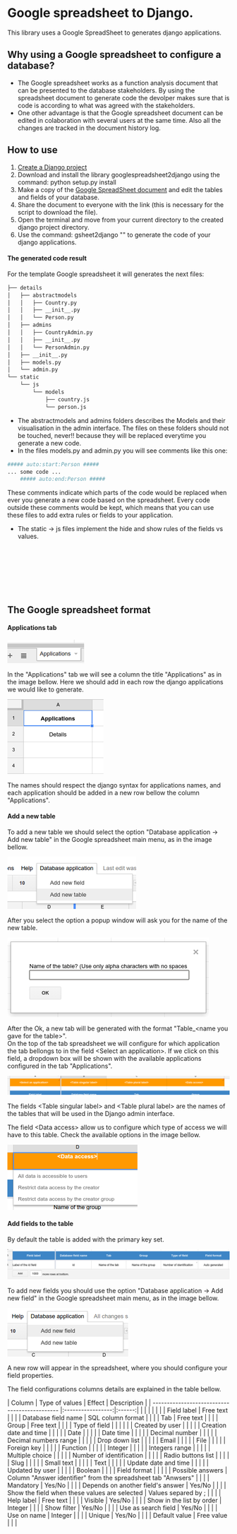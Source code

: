 # Google spreadsheet to Django.

This library uses a Google SpreadSheet to generates django applications.

## Why using a Google spreadsheet to configure a database?

- The Google spreadsheet works as a function analysis document that can be presented to the database stakeholders. By using the spreadsheet document to generate code the devolper makes sure that is code is according to what was agreed with the stakeholders.
- One other advantage is that the Google spreadsheet document can be edited in colaboration with several users at the same time. Also all the changes are tracked in the document history log.

## How to use

1. [Create a Django project](https://docs.djangoproject.com/en/1.8/intro/tutorial01/)
2. Download and install the library googlespreadsheet2django using the command: python setup.py install
3. Make a copy of the [Google SpreadSheet document](https://docs.google.com/spreadsheets/d/1HWhdkKIHUK-tOEJWEp6gVh3evyV1YipgqV7QeTsUtYI/edit?usp=sharing) and edit the tables and fields of your database.
4. Share the document to everyone with the link (this is necessary for the script to download the file).
5. Open the terminal and move from your current directory to the created django project directory.
6. Use the command: gsheet2django "<id of the Google spreasheet document>" to generate the code of your django applications.

#### The generated code result

For the template Google spreadsheet it will generates the next files:

```sh
├── details  
│   ├── abstractmodels  
│   │   ├── Country.py  
│   │   ├── __init__.py  
│   │   └── Person.py  
│   ├── admins  
│   │   ├── CountryAdmin.py  
│   │   ├── __init__.py  
│   │   └── PersonAdmin.py  
│   ├── __init__.py  
│   ├── models.py  
│   └── admin.py  
└── static  
    └── js  
        └── models  
            ├── country.js  
            └── person.js  
```

- The abstractmodels and admins folders describes the Models and their visualisation in the admin interface. The files on these folders should not be touched, never!! because they will be replaced everytime you generate a new code.
- In the files models.py and admin.py you will see comments like this one:
```python
##### auto:start:Person #####
... some code ...
	##### auto:end:Person #####
```
These comments indicate which parts of the code would be replaced when ever you generate a new code based on the spreadsheet. Every code outside these comments would be kept, which means that you can use these files to add extra rules or fields to your application.
- The static -> js files implement the hide and show rules of the fields vs values.

<br>
<br>
<br>
<br>
<br>
<br>

## The Google spreadsheet format

#### Applications tab

![Applications tab](docs/imgs/applications_tab.png?raw=true "Screen")

In the "Applications" tab we will see a column the title "Applications" as in the image bellow. Here we should add in each row the django applications we would like to generate. 

![Applications tab](docs/imgs/applications_list.png?raw=true "Screen")

The names should respect the django syntax for applications names, and each application should be added in a new row bellow the column "Applications".

#### Add a new table

To add a new table we should select the option "Database application -> Add new table" in the Google spreadsheet main menu, as in the image bellow.

![New table](docs/imgs/new_table.png?raw=true "Screen")

After you select the option a popup window will ask you for the name of the new table.

![Table name popup](docs/imgs/tablename_popup.png?raw=true "Screen")

After the Ok, a new tab will be generated with the format "Table_\<name you gave for the table\>".  
On the top of the tab spreadsheet we will configure for which application the tab bellongs to in the field \<Select an application\>. If we click on this field, a dropdown box will be shown with the available applications configured in the tab "Applications".

![Table header](docs/imgs/table_header.png?raw=true "Screen")

The fields \<Table singular label\> and \<Table plural label\> are the names of the tables that will be used in the Django admin interface.

The field \<Data access\> allow us to configure which type of access we will have to this table. Check the available options in the image bellow.

![Table data access](docs/imgs/table_data_access.png?raw=true "Screen")

#### Add fields to the table

By default the table is added with the primary key set.

![Default fields](docs/imgs/default_fields.png?raw=true "Screen")

To add new fields you should use the option "Database application -> Add new field" in the Google spreadsheet main menu, as in the image bellow.

![New field](docs/imgs/new_field.png?raw=true "Screen")

A new row will appear in the spreadsheet, where you should configure your field properties.

The field configurations columns details are explained in the table bellow.

| Column                                        | Type of values    | Effect | Description |
| --------------------------------------------- |:-----------------:|:------:|             |
|                                               |                   |        |             |
| Field label                                   | Free text         |        |             |
| Database field name                           | SQL column format |        |             |
| Tab                                           | Free text     	|        |             |
| Group                                         | Free text     	|        |             |
| Type of field                                 |               	|        |             |
|                                               | Created by user |        |             |
|                                               | Creation date and time |        |             |
|                                               | Date |        |             |
|                                               | Date time |        |             |
|                                               | Decimal number |        |             |
|                                               | Decimal numbers range |        |             |
|                                               | Drop down list |        |             |
|                                               | Email |        |             |
|                                               | File |        |             |
|                                               | Foreign key |        |             |
|                                               | Function |        |             |
|                                               | Integer |        |             |
|                                               | Integers range |        |             |
|                                               | Multiple choice |        |             |
|                                               | Number of identification |        |             |
|                                               | Radio buttons list |        |             |
|                                               | Slug |        |             |
|                                               | Small text |        |             |
|                                               | Text |        |             |
|                                               | Update date and time |        |             |
|                                               | Updated by user |        |             |
|                                               | Boolean |        |             |
| Field format                                  |               	|        |             |
| Possible answers                              | Column "Answer identifier" from the spreadsheet tab "Anwsers"  |        |             |
| Mandatory                                     | Yes/No              |        |             |
| Depends on another field's answer             | Yes/No              |        |             |
| Show the field when these values are selected | Values separed by ; |        |             |
| Help label                                    | Free text           |        |             |
| Visible                                       | Yes/No              |        |             |
| Show in the list by order                     | Integer             |        |             |
| Show filter                                   | Yes/No              |        |             |
| Use as search field                           | Yes/No              |        |             |
| Use on name                                   | Integer             |        |             |
| Unique                                        | Yes/No              |        |             |
| Default value                                 | Free value          |        |             |





